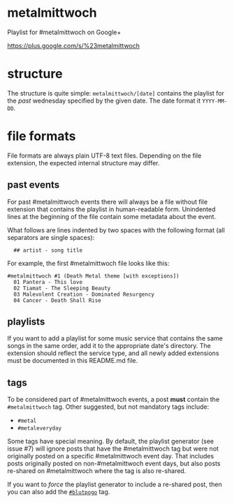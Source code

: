 metalmittwoch
=============

Playlist for #metalmittwoch on Google+

https://plus.google.com/s/%23metalmittwoch


structure
=========

The structure is quite simple:
`metalmittwoch/[date]` contains the playlist for the *past* wednesday
specified by the given date. The date format it `YYYY-MM-DD`.


file formats
============

File formats are always plain UTF-8 text files. Depending on the file
extension, the expected internal structure may differ.


past events
-----------

For past #metalmittwoch events there will always be a file without file
extension that contains the playlist in human-readable form. Unindented lines
at the beginning of the file contain some metadata about the event.

What follows are lines indented by two spaces with the following format (all
separators are single spaces):
```
  ## artist - song title
```

For example, the first #metalmittwoch file looks like this:

```
#metalmittwoch #1 (Death Metal theme [with exceptions])
  01 Pantera - This love
  02 Tiamat - The Sleeping Beauty
  03 Malevolent Creation - Dominated Resurgency
  04 Cancer - Death Shall Rise
```

playlists
---------

If you want to add a playlist for some music service that contains the same
songs in the same order, add it to the appropriate date's directory. The
extension should reflect the service type, and all newly added extensions must
be documented in this README.md file.


tags
----

To be considered part of #metalmittwoch events, a post **must** contain the
`#metalmittwoch` tag. Other suggested, but not mandatory tags include:

* `#metal`
* `#metaleveryday`

Some tags have special meaning. By default, the playlist generator (see issue #7)
will ignore posts that have the #metalmittwoch tag but were not originally posted
on a specific #metalmittwoch event day. That includes posts originally posted on
non-#metalmittwoch event days, but also posts re-shared on #metalmittwoch where
the tag is also re-shared.

If you want to *force* the playlist generator to include a re-shared post, then
you can also add the [`#blutpogo`](http://www.metalnews.de/cds/Teenage+Death+Explosion+-+The+Fire+Temples.7821.html)
tag.
